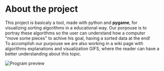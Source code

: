 # About the project


This project is basicaly a tool, made with python and **pygame**,  for visualizing sorting algorithms in a educational way. Our porpouse is to portray these algorithms so the user can understand how a computer "move some pieces" to achive his goal, having a sorted data at the end! <br> To accomplish our purpouse we are also working in a wiki page with algorithms explanations and visualization GIFS,  where the reader can have a better understanding about this topic.


![Program preview](https://github.com/LucasPilla/Sorting-Algorithms-Visualizer/blob/master/images/preview.gif?raw=true)
